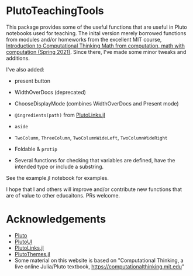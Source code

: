 # PlutoTeachingTools

This package provides some of the useful functions that are useful in Pluto notebooks used for teaching.  The inital version merely borrowed functions from modules and/or homeworks from the excellent MIT course, [Introduction to Computational Thinking
Math from computation, math with computation (Spring 2021)](https://computationalthinking.mit.edu/Spring21/).  Since there, I've made some minor tweaks and additions.

I've also added:
- present button
- WidthOverDocs (deprecated)
- ChooseDisplayMode (combines WidthOverDocs and Present mode)

- `@ingredients(path)` from [PlutoLinks.jl](https://github.com/JuliaPluto/PlutoLinks.jl)
- `aside`

- `TwoColumn`, `ThreeColumn`, `TwoColumnWideLeft`, `TwoColumnWideRight`
- Foldable & `protip` 
- Several functions for checking that variables are defined, have the intended type or include a substring.

See the example.jl notebook for examples.

I hope that I and others will improve and/or contribute new functions that are of value to other educaitons.  PRs welcome.

# Acknowledgements
- [Pluto](https://github.com/fonsp/Pluto.jl)
- [PlutoUI](https://github.com/fonsp/PlutoUI.jl)
- [PlutoLinks.jl](https://github.com/JuliaPluto/PlutoLinks.jl)
- [PlutoThemes.jl](https://github.com/JuliaPluto/PlutoThemes.jl)
- Some material on this website is based on "Computational Thinking, a live online Julia/Pluto textbook, https://computationalthinking.mit.edu"




